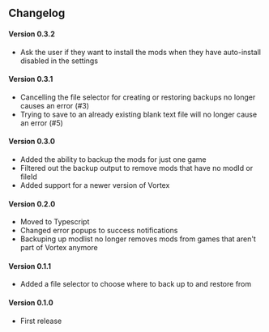 ## Changelog

#### Version 0.3.2
 * Ask the user if they want to install the mods when they have auto-install disabled in the settings

#### Version 0.3.1
 * Cancelling the file selector for creating or restoring backups no longer causes an error (#3)
 * Trying to save to an already existing blank text file will no longer cause an error (#5)

#### Version 0.3.0
 * Added the ability to backup the mods for just one game
 * Filtered out the backup output to remove mods that have no modId or fileId
 * Added support for a newer version of Vortex

#### Version 0.2.0
 * Moved to Typescript
 * Changed error popups to success notifications
 * Backuping up modlist no longer removes mods from games that aren't part of Vortex anymore

#### Version 0.1.1
 * Added a file selector to choose where to back up to and restore from

#### Version 0.1.0
 * First release
